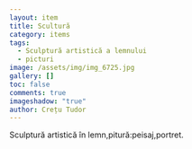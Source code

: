 ```yaml
---
layout: item
title: Scultură
category: items
tags:
  - Sculptură artistică a lemnului
  - picturi
image: /assets/img/img_6725.jpg
gallery: []
toc: false
comments: true
imageshadow: "true"
author: Crețu Tudor
---
```

Sculptură artistică în lemn,pitură:peisaj,portret.